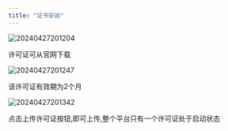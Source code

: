 ```yaml
---
title: "证书安装"
---
```


![20240427201204](https://img.isxcode.com/picgo/20240427201204.png)

许可证可从官网下载

![20240427201247](https://img.isxcode.com/picgo/20240427201247.png)

该许可证有效期为2个月

![20240427201342](https://img.isxcode.com/picgo/20240427201342.png)

点击上传许可证按钮,即可上传,整个平台只有一个许可证处于启动状态